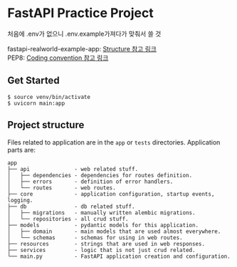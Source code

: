 # **FastAPI Practice Project**

처음에 .env가 없으니 .env.example가져다가 맞춰서 쓸 것

fastapi-realworld-example-app: [Structure 참고 링크](https://github.com/nsidnev/fastapi-realworld-example-app)  
PEP8: [Coding convention 참고 링크](https://www.python.org/dev/peps/pep-0008/)

Get Started
-----------

    $ source venv/bin/activate
    $ uvicorn main:app

Project structure
-----------------

Files related to application are in the ``app`` or ``tests`` directories. Application parts are:

    app
    ├── api              - web related stuff.
    │   ├── dependencies - dependencies for routes definition.
    │   ├── errors       - definition of error handlers.
    │   └── routes       - web routes.
    ├── core             - application configuration, startup events, logging.
    ├── db               - db related stuff.
    │   ├── migrations   - manually written alembic migrations.
    │   └── repositories - all crud stuff.
    ├── models           - pydantic models for this application.
    │   ├── domain       - main models that are used almost everywhere.
    │   └── schemas      - schemas for using in web routes.
    ├── resources        - strings that are used in web responses.
    ├── services         - logic that is not just crud related.
    └── main.py          - FastAPI application creation and configuration.
